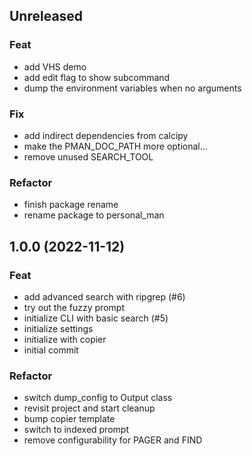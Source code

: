 ## Unreleased

### Feat

- add VHS demo
- add edit flag to show subcommand
- dump the environment variables when no arguments

### Fix

- add indirect dependencies from calcipy
- make the PMAN_DOC_PATH more optional...
- remove unused SEARCH_TOOL

### Refactor

- finish package rename
- rename package to personal_man

## 1.0.0 (2022-11-12)

### Feat

- add advanced search with ripgrep (#6)
- try out the fuzzy prompt
- initialize CLI with basic search (#5)
- initialize settings
- initialize with copier
- initial commit

### Refactor

- switch dump_config to Output class
- revisit project and start cleanup
- bump copier template
- switch to indexed prompt
- remove configurability for PAGER and FIND

